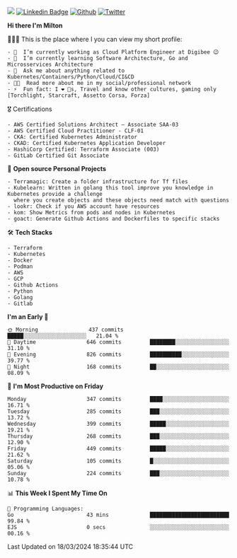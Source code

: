 ![](https://komarev.com/ghpvc/?username=miltlima&color=blueviolet) [![Linkedin Badge](https://img.shields.io/badge/-LinkedIn-blue?style=flat-square&logo=Linkedin&logoColor=white&link=https://www.linkedin.com/in/miltonlimaj/)](https://www.linkedin.com/in/miltonlimaj/) [![Github](https://img.shields.io/github/followers/miltlima?style=social)](https://github.com/miltlima?tab=followers) [![Twitter](https://img.shields.io/twitter/follow/milt_lima?style=social)](https://twitter.com/milt_lima)
 


     
**Hi there I'm Milton**

👨🏽‍💻 This is the place where I you can view my short profile:
```text
- 🔭  I’m currently working as Cloud Platform Engineer at Digibee 😉
- 🌱  I’m currently learning Software Architecture, Go and Microsservices Architecture
- 💬  Ask me about anything related to Kubernetes/Containers/Python/Cloud/CI&CD
- 👨‍💻  Read more about me in my social/professional network
- ⚡  Fun fact: I ❤️ 🐶s, Travel and know other cultures, gaming only [Torchlight, Starcraft, Assetto Corsa, Forza]
```
🎖 Certifications
```text
- AWS Certified Solutions Architect – Associate SAA-03
- AWS Certified Cloud Practitioner - CLF-01
- CKA: Certified Kubernetes Administrator
- CKAD: Certified Kubernetes Application Developer
- HashiCorp Certified: Terraform Associate (003)
- GitLab Certified Git Associate
```
📐 **Open source Personal Projects**

```text
- Terramagic: Create a folder infrastructure for Tf files
- Kubelearn: Written in golang this tool improve you knowledge in Kubernetes provide a challenge
  where you create objects and these objects need match with questions
- lookr: Check if you AWS account have resources
- kom: Show Metrics from pods and nodes in Kubernetes
- goact: Generate Github Actions and Dockerfiles to specific stacks
```
🛠 **Tech Stacks**

```text
- Terraform
- Kubernetes
- Docker
- Podman
- AWS
- GCP
- Github Actions
- Python
- Golang
- Gitlab
```         

<!--START_SECTION:waka-->
**I'm an Early 🐤** 

```text
🌞 Morning                437 commits         █████░░░░░░░░░░░░░░░░░░░░   21.04 % 
🌆 Daytime                646 commits         ████████░░░░░░░░░░░░░░░░░   31.10 % 
🌃 Evening                826 commits         ██████████░░░░░░░░░░░░░░░   39.77 % 
🌙 Night                  168 commits         ██░░░░░░░░░░░░░░░░░░░░░░░   08.09 % 
```
📅 **I'm Most Productive on Friday** 

```text
Monday                   347 commits         ████░░░░░░░░░░░░░░░░░░░░░   16.71 % 
Tuesday                  285 commits         ███░░░░░░░░░░░░░░░░░░░░░░   13.72 % 
Wednesday                399 commits         █████░░░░░░░░░░░░░░░░░░░░   19.21 % 
Thursday                 268 commits         ███░░░░░░░░░░░░░░░░░░░░░░   12.90 % 
Friday                   449 commits         █████░░░░░░░░░░░░░░░░░░░░   21.62 % 
Saturday                 105 commits         █░░░░░░░░░░░░░░░░░░░░░░░░   05.06 % 
Sunday                   224 commits         ███░░░░░░░░░░░░░░░░░░░░░░   10.78 % 
```


📊 **This Week I Spent My Time On** 

```text
💬 Programming Languages: 
Go                       43 mins             █████████████████████████   99.84 % 
EJS                      0 secs              ░░░░░░░░░░░░░░░░░░░░░░░░░   00.16 % 
```


 Last Updated on 18/03/2024 18:35:44 UTC
<!--END_SECTION:waka-->
